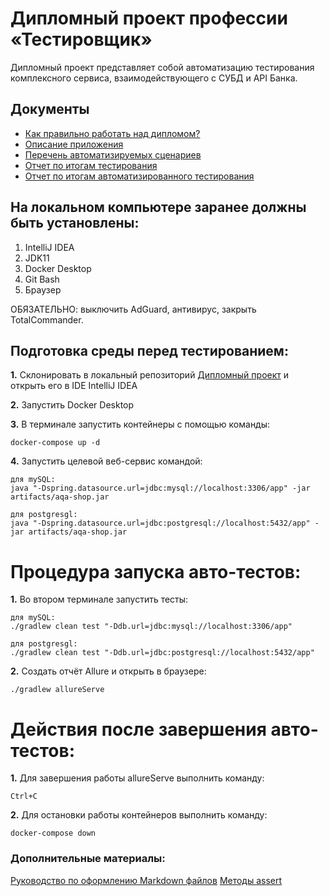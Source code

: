 # Дипломный проект профессии «Тестировщик»

Дипломный проект представляет собой автоматизацию тестирования комплексного сервиса, взаимодействующего с СУБД и API Банка.

## Документы
* [Как правильно работать над дипломом?](https://github.com/BezBzz/DIPLOM_QA/blob/master/docs/work.md)
* [Описание приложения](https://github.com/BezBzz/DIPLOM_QA/blob/master/docs/description.md)
* [Перечень автоматизируемых сценариев](https://github.com/BezBzz/DIPLOM_QA/blob/master/docs/Plan.md)
* [Отчет по итогам тестирования](https://github.com/BezBzz/DIPLOM_QA/blob/master/docs/report.md)
* [Отчет по итогам автоматизированного тестирования](https://github.com/BezBzz/DIPLOM_QA/blob/master/docs/report2.md)

## На локальном компьютере заранее должны быть установлены:

1. IntelliJ IDEA 
2. JDK11
3. Docker Desktop
4. Git Bash
5. Браузер

ОБЯЗАТЕЛЬНО: выключить AdGuard, антивирус, закрыть TotalCommander.

## Подготовка среды перед тестированием:

**1.** Склонировать в локальный репозиторий [Дипломный проект](https://github.com/BezBzz/DIPLOM_QA.git) и открыть его в IDE IntelliJ IDEA

**2.** Запустить Docker Desktop

**3.** В терминале запустить контейнеры с помощью команды:

    docker-compose up -d

**4.** Запустить целевой веб-сервис командой:

    для mySQL: 
    java "-Dspring.datasource.url=jdbc:mysql://localhost:3306/app" -jar artifacts/aqa-shop.jar

    для postgresgl:
    java "-Dspring.datasource.url=jdbc:postgresql://localhost:5432/app" -jar artifacts/aqa-shop.jar

# Процедура запуска авто-тестов:

**1.** Во втором терминале запустить тесты:

    для mySQL:
    ./gradlew clean test "-Ddb.url=jdbc:mysql://localhost:3306/app"

    для postgresgl: 
    ./gradlew clean test "-Ddb.url=jdbc:postgresql://localhost:5432/app"

**2.** Создать отчёт Allure и открыть в браузере:

    ./gradlew allureServe

# Действия после завершения авто-тестов:

**1.** Для завершения работы allureServe выполнить команду:

    Ctrl+C

**2.** Для остановки работы контейнеров выполнить команду:

    docker-compose down

### Дополнительные материалы:
[Руководство по оформлению Markdown файлов](https://gist.github.com/Jekins/2bf2d0638163f1294637#Emphasis)
[Методы assert](https://javarush.ru/quests/lectures/questservlets.level03.lecture05)